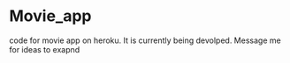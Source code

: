 # Movie_app
code for movie app on heroku. It is currently being devolped. Message me for ideas to exapnd

